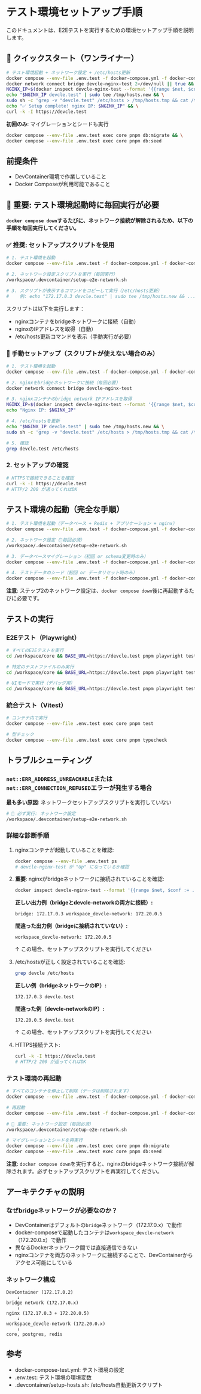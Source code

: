 # テスト環境セットアップ手順

このドキュメントは、E2Eテストを実行するための環境セットアップ手順を説明します。

## 🚀 クイックスタート（ワンライナー）

```bash
# テスト環境起動 + ネットワーク設定 + /etc/hosts更新
docker compose --env-file .env.test -f docker-compose.yml -f docker-compose-test.yml up -d && \
docker network connect bridge devcle-nginx-test 2>/dev/null || true && \
NGINX_IP=$(docker inspect devcle-nginx-test --format '{{range $net, $conf := .NetworkSettings.Networks}}{{if eq $net "bridge"}}{{$conf.IPAddress}}{{end}}{{end}}') && \
echo "$NGINX_IP devcle.test" | sudo tee /tmp/hosts.new && \
sudo sh -c 'grep -v "devcle.test" /etc/hosts > /tmp/hosts.tmp && cat /tmp/hosts.tmp /tmp/hosts.new > /etc/hosts' && \
echo "✅ Setup complete! nginx IP: $NGINX_IP" && \
curl -k -I https://devcle.test
```

**初回のみ**: マイグレーションとシードも実行
```bash
docker compose --env-file .env.test exec core pnpm db:migrate && \
docker compose --env-file .env.test exec core pnpm db:seed
```

## 前提条件

- DevContainer環境で作業していること
- Docker Composeが利用可能であること

## 🚨 重要: テスト環境起動時に毎回実行が必要

**`docker compose down`するたびに、ネットワーク接続が解除されるため、以下の手順を毎回実行してください。**

### ✅ 推奨: セットアップスクリプトを使用

```bash
# 1. テスト環境を起動
docker compose --env-file .env.test -f docker-compose.yml -f docker-compose-test.yml up -d

# 2. ネットワーク設定スクリプトを実行（毎回実行）
/workspace/.devcontainer/setup-e2e-network.sh

# 3. スクリプトが表示するコマンドをコピーして実行（/etc/hosts更新）
#    例: echo "172.17.0.3 devcle.test" | sudo tee /tmp/hosts.new && ...
```

スクリプトは以下を実行します：
- nginxコンテナをbridgeネットワークに接続（自動）
- nginxのIPアドレスを取得（自動）
- /etc/hosts更新コマンドを表示（手動実行が必要）

### 🔧 手動セットアップ（スクリプトが使えない場合のみ）

```bash
# 1. テスト環境を起動
docker compose --env-file .env.test -f docker-compose.yml -f docker-compose-test.yml up -d

# 2. nginxをbridgeネットワークに接続（毎回必要）
docker network connect bridge devcle-nginx-test

# 3. nginxコンテナのbridge network IPアドレスを取得
NGINX_IP=$(docker inspect devcle-nginx-test --format '{{range $net, $conf := .NetworkSettings.Networks}}{{if eq $net "bridge"}}{{$conf.IPAddress}}{{end}}{{end}}')
echo "Nginx IP: $NGINX_IP"

# 4. /etc/hostsを更新
echo "$NGINX_IP devcle.test" | sudo tee /tmp/hosts.new && \
sudo sh -c 'grep -v "devcle.test" /etc/hosts > /tmp/hosts.tmp && cat /tmp/hosts.tmp /tmp/hosts.new > /etc/hosts'

# 5. 確認
grep devcle.test /etc/hosts
```

### 2. セットアップの確認

```bash
# HTTPSで接続できることを確認
curl -k -I https://devcle.test
# HTTP/2 200 が返ってくればOK
```

## テスト環境の起動（完全な手順）

```bash
# 1. テスト環境を起動（データベース + Redis + アプリケーション + nginx）
docker compose --env-file .env.test -f docker-compose.yml -f docker-compose-test.yml up -d

# 2. ネットワーク設定（🚨毎回必須）
/workspace/.devcontainer/setup-e2e-network.sh

# 3. データベースマイグレーション（初回 or schema変更時のみ）
docker compose --env-file .env.test -f docker-compose.yml -f docker-compose-test.yml exec core pnpm db:migrate

# 4. テストデータのシード（初回 or データリセット時のみ）
docker compose --env-file .env.test -f docker-compose.yml -f docker-compose-test.yml exec core pnpm db:seed
```

**注意**: ステップ2のネットワーク設定は、`docker compose down`後に再起動するたびに必要です。

## テストの実行

### E2Eテスト（Playwright）

```bash
# すべてのE2Eテストを実行
cd /workspace/core && BASE_URL=https://devcle.test pnpm playwright test --reporter=list

# 特定のテストファイルのみ実行
cd /workspace/core && BASE_URL=https://devcle.test pnpm playwright test e2e/auth.spec.ts

# UIモードで実行（デバッグ用）
cd /workspace/core && BASE_URL=https://devcle.test pnpm playwright test --ui
```

### 統合テスト（Vitest）

```bash
# コンテナ内で実行
docker compose --env-file .env.test exec core pnpm test

# 型チェック
docker compose --env-file .env.test exec core pnpm typecheck
```

## トラブルシューティング

### `net::ERR_ADDRESS_UNREACHABLE`または`net::ERR_CONNECTION_REFUSED`エラーが発生する場合

**最も多い原因**: ネットワークセットアップスクリプトを実行していない

```bash
# 🚨 必ず実行: ネットワーク設定
/workspace/.devcontainer/setup-e2e-network.sh
```

### 詳細な診断手順

1. nginxコンテナが起動していることを確認:
   ```bash
   docker compose --env-file .env.test ps
   # devcle-nginx-test が "Up" になっているか確認
   ```

2. **重要**: nginxがbridgeネットワークに接続されていることを確認:
   ```bash
   docker inspect devcle-nginx-test --format '{{range $net, $conf := .NetworkSettings.Networks}}{{$net}}: {{$conf.IPAddress}} {{end}}'
   ```

   **正しい出力例（bridgeとdevcle-networkの両方に接続）:**
   ```
   bridge: 172.17.0.3 workspace_devcle-network: 172.20.0.5
   ```

   **間違った出力例（bridgeに接続されていない）:**
   ```
   workspace_devcle-network: 172.20.0.5
   ```
   ↑ この場合、セットアップスクリプトを実行してください

3. /etc/hostsが正しく設定されていることを確認:
   ```bash
   grep devcle /etc/hosts
   ```

   **正しい例（bridgeネットワークのIP）:**
   ```
   172.17.0.3 devcle.test
   ```

   **間違った例（devcle-networkのIP）:**
   ```
   172.20.0.5 devcle.test
   ```
   ↑ この場合、セットアップスクリプトを実行してください

4. HTTPS接続テスト:
   ```bash
   curl -k -I https://devcle.test
   # HTTP/2 200 が返ってくればOK
   ```

### テスト環境の再起動

```bash
# すべてのコンテナを停止して削除（データは削除されます）
docker compose --env-file .env.test -f docker-compose.yml -f docker-compose-test.yml down -v

# 再起動
docker compose --env-file .env.test -f docker-compose.yml -f docker-compose-test.yml up -d

# 🚨 重要: ネットワーク設定（毎回必須）
/workspace/.devcontainer/setup-e2e-network.sh

# マイグレーションとシードを再実行
docker compose --env-file .env.test exec core pnpm db:migrate
docker compose --env-file .env.test exec core pnpm db:seed
```

**注意**: `docker compose down`を実行すると、nginxのbridgeネットワーク接続が解除されます。必ずセットアップスクリプトを再実行してください。

## アーキテクチャの説明

### なぜbridgeネットワークが必要なのか？

- DevContainerはデフォルトの`bridge`ネットワーク（172.17.0.x）で動作
- docker-composeで起動したコンテナは`workspace_devcle-network`（172.20.0.x）で動作
- 異なるDockerネットワーク間では直接通信できない
- nginxコンテナを両方のネットワークに接続することで、DevContainerからアクセス可能にしている

### ネットワーク構成

```
DevContainer (172.17.0.2)
    ↓
bridge network (172.17.0.x)
    ↓
nginx (172.17.0.3 + 172.20.0.5)
    ↓
workspace_devcle-network (172.20.0.x)
    ↓
core, postgres, redis
```

## 参考

- docker-compose-test.yml: テスト環境の設定
- .env.test: テスト環境の環境変数
- .devcontainer/setup-hosts.sh: /etc/hosts自動更新スクリプト
